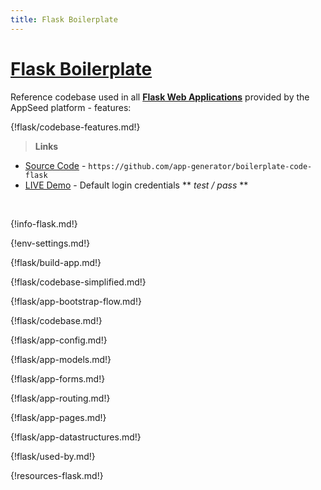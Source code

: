 ```yaml
---
title: Flask Boilerplate
---
```


# [Flask Boilerplate](https://appseed.us/boilerplate-code/flask-boilerplate)

Reference codebase used in all **[Flask Web Applications](https://appseed.us/apps/flask-apps)** provided by the AppSeed platform - features:

{!flask/codebase-features.md!}

> **Links**

- [Source Code](https://github.com/app-generator/boilerplate-code-flask) - `https://github.com/app-generator/boilerplate-code-flask`
- [LIVE Demo](https://boilerplate-code-flask.appseed.us/) - Default login credentials ** *test / pass* **

<br />

{!info-flask.md!}

{!env-settings.md!}

{!flask/build-app.md!}

{!flask/codebase-simplified.md!}

{!flask/app-bootstrap-flow.md!}

{!flask/codebase.md!}

{!flask/app-config.md!}

{!flask/app-models.md!}

{!flask/app-forms.md!}

{!flask/app-routing.md!}

{!flask/app-pages.md!}

{!flask/app-datastructures.md!}

{!flask/used-by.md!}

{!resources-flask.md!}
